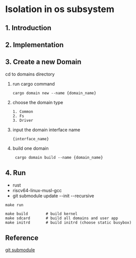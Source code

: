 # Isolation in os subsystem



## 1. Introduction



## 2. Implementation



## 3. Create a new Domain

cd to domains directory

1. run cargo command

   ```
   cargo domain new --name {domain_name}
   ```

2. choose the domain type

   ```
   1. Common
   2. Fs
   3. Driver
   ```
3. input the domain interface name
   
   ```
   {interface_name}
   ```
4. build one domain
   
   ```
    cargo domain build --name {domain_name}
    ```
   
## 4. Run
- rust
- riscv64-linux-musl-gcc
- git submodule update --init --recursive

```
make run
```
```
make build        # build kernel
make sdcard       # build all domains and user app
make initrd       # build initrd (choose static busybox)
```
## Reference
[git submodule](https://iphysresearch.github.io/blog/post/programing/git/git_submodule/)